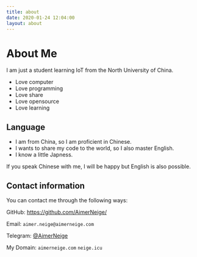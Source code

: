 ```yaml
---
title: about
date: 2020-01-24 12:04:00
layout: about
---
```

# About Me

I am just a student learning IoT from the North University of China.

- Love computer
- Love programming
- Love share
- Love opensource
- Love learning

## Language

- I am from China, so I am proficient in Chinese.
- I wants to share my code to the world, so I also master English.
- I know a little Japness.

If you speak Chinese with me, I will be happy but English is also possible. 

## Contact information

You can contact me through the following ways:

GitHub: <https://github.com/AimerNeige/>

Email: `aimer.neige@aimerneige.com`

Telegram: [@AimerNeige](https://t.me/AimerNeige)

My Domain: `aimerneige.com` `neige.icu`

